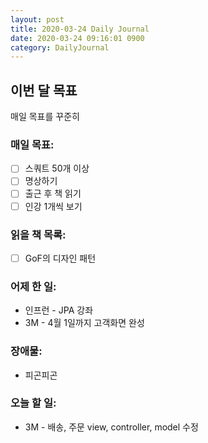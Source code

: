 ```yaml
---
layout: post
title: 2020-03-24 Daily Journal
date: 2020-03-24 09:16:01 0900
category: DailyJournal
---
```


## 이번 달 목표
매일 목표를 꾸준히

### 매일 목표:
- [ ] 스쿼트 50개 이상
- [ ] 명상하기
- [ ] 출근 후 책 읽기
- [ ] 인강 1개씩 보기

### 읽을 책 목록:
- [ ] GoF의 디자인 패턴

### 어제 한 일:
* 인프런 - JPA 강좌
* 3M - 4월 1일까지 고객화면 완성

### 장애물:
* 피곤피곤

### 오늘 할 일:
* 3M - 배송, 주문 view, controller, model 수정